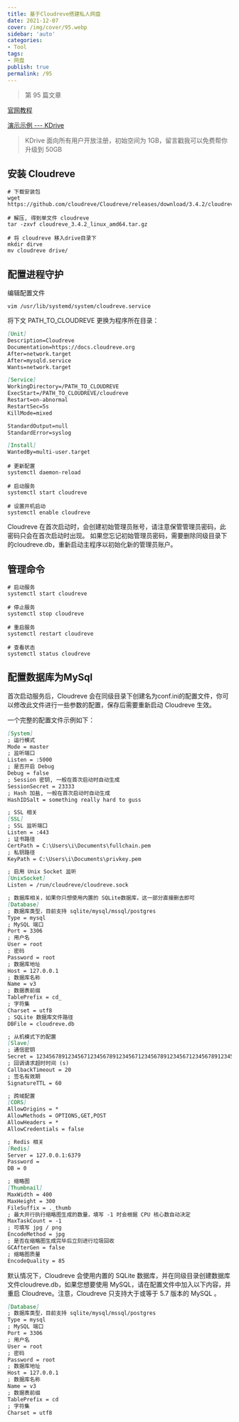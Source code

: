```yaml
---
title: 基于Cloudreve搭建私人网盘
date: 2021-12-07
cover: /img/cover/95.webp
sidebar: 'auto'
categories:
- Tool
tags:
- 网盘
publish: true
permalink: /95
---
```


> 第 95 篇文章
<!-- more -->

[官网教程](https://docs.cloudreve.org/)

[演示示例 --- KDrive](https://drive.zk123.top)
> KDrive 面向所有用户开放注册，初始空间为 1GB，留言戳我可以免费帮你升级到 50GB 


## 安装 Cloudreve
```shell
# 下载安装包
wget https://github.com/cloudreve/Cloudreve/releases/download/3.4.2/cloudreve_3.4.2_linux_amd64.tar.gz

# 解压, 得到单文件 cloudreve
tar -zxvf cloudreve_3.4.2_linux_amd64.tar.gz

# 将 cloudreve 移入drive目录下
mkdir dirve
mv cloudreve drive/

```

## 配置进程守护
编辑配置文件
```shell
vim /usr/lib/systemd/system/cloudreve.service
```

将下文 PATH_TO_CLOUDREVE 更换为程序所在目录：
```markdown
[Unit]
Description=Cloudreve
Documentation=https://docs.cloudreve.org
After=network.target
After=mysqld.service
Wants=network.target

[Service]
WorkingDirectory=/PATH_TO_CLOUDREVE
ExecStart=/PATH_TO_CLOUDREVE/cloudreve
Restart=on-abnormal
RestartSec=5s
KillMode=mixed

StandardOutput=null
StandardError=syslog

[Install]
WantedBy=multi-user.target
```
```shell
# 更新配置
systemctl daemon-reload

# 启动服务
systemctl start cloudreve

# 设置开机启动
systemctl enable cloudreve
```

Cloudreve 在首次启动时，会创建初始管理员账号，请注意保管管理员密码，此密码只会在首次启动时出现。
如果您忘记初始管理员密码，需要删除同级目录下的cloudreve.db，重新启动主程序以初始化新的管理员账户。


## 管理命令
```shell
# 启动服务
systemctl start cloudreve

# 停止服务
systemctl stop cloudreve

# 重启服务
systemctl restart cloudreve

# 查看状态
systemctl status cloudreve
```

## 配置数据库为MySql
首次启动服务后，Cloudreve 会在同级目录下创建名为conf.ini的配置文件，你可以修改此文件进行一些参数的配置，保存后需要重新启动 Cloudreve 生效。

一个完整的配置文件示例如下：
```markdown
[System]
; 运行模式
Mode = master
; 监听端口
Listen = :5000
; 是否开启 Debug
Debug = false
; Session 密钥, 一般在首次启动时自动生成
SessionSecret = 23333
; Hash 加盐, 一般在首次启动时自动生成
HashIDSalt = something really hard to guss

; SSL 相关
[SSL]
; SSL 监听端口
Listen = :443
; 证书路径
CertPath = C:\Users\i\Documents\fullchain.pem
; 私钥路径
KeyPath = C:\Users\i\Documents\privkey.pem

; 启用 Unix Socket 监听
[UnixSocket]
Listen = /run/cloudreve/cloudreve.sock

; 数据库相关，如果你只想使用内置的 SQLite数据库，这一部分直接删去即可
[Database]
; 数据库类型，目前支持 sqlite/mysql/mssql/postgres
Type = mysql
; MySQL 端口
Port = 3306
; 用户名
User = root
; 密码
Password = root
; 数据库地址
Host = 127.0.0.1
; 数据库名称
Name = v3
; 数据表前缀
TablePrefix = cd_
; 字符集
Charset = utf8
; SQLite 数据库文件路径
DBFile = cloudreve.db

; 从机模式下的配置
[Slave]
; 通信密钥
Secret = 1234567891234567123456789123456712345678912345671234567891234567
; 回调请求超时时间 (s)
CallbackTimeout = 20
; 签名有效期
SignatureTTL = 60

; 跨域配置
[CORS]
AllowOrigins = *
AllowMethods = OPTIONS,GET,POST
AllowHeaders = *
AllowCredentials = false

; Redis 相关
[Redis]
Server = 127.0.0.1:6379
Password =
DB = 0

; 缩略图
[Thumbnail]
MaxWidth = 400
MaxHeight = 300
FileSuffix = ._thumb
; 最大并行执行缩略图生成的数量，填写 -1 时会根据 CPU 核心数自动决定
MaxTaskCount = -1
; 可填写 jpg / png
EncodeMethod = jpg
; 是否在缩略图生成完毕后立刻进行垃圾回收
GCAfterGen = false
; 缩略图质量
EncodeQuality = 85
```

默认情况下，Cloudreve 会使用内置的 SQLite 数据库，并在同级目录创建数据库文件cloudreve.db，如果您想要使用 MySQL，请在配置文件中加入以下内容，并重启 Cloudreve。注意，Cloudreve 只支持大于或等于 5.7 版本的 MySQL 。
```markdown
[Database]
; 数据库类型，目前支持 sqlite/mysql/mssql/postgres
Type = mysql
; MySQL 端口
Port = 3306
; 用户名
User = root
; 密码
Password = root
; 数据库地址
Host = 127.0.0.1
; 数据库名称
Name = v3
; 数据表前缀
TablePrefix = cd
; 字符集
Charset = utf8
```
